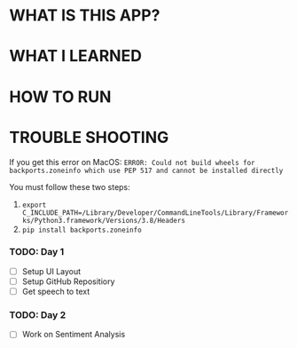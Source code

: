 
# WHAT IS THIS APP?




# WHAT I LEARNED

# HOW TO RUN


# TROUBLE SHOOTING
If you get this error on MacOS:
`ERROR: Could not build wheels for backports.zoneinfo which use PEP 517 and cannot be installed directly`

You must follow these two steps:

1. `export C_INCLUDE_PATH=/Library/Developer/CommandLineTools/Library/Frameworks/Python3.framework/Versions/3.8/Headers`
2. `pip install backports.zoneinfo`


### TODO: Day 1
- [ ] Setup UI Layout
- [ ] Setup GitHub Repositiory
- [ ] Get speech to text

### TODO: Day 2
- [ ] Work on Sentiment Analysis


